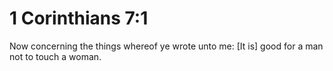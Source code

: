 # 1 Corinthians 7:1

Now concerning the things whereof ye wrote unto me: [It is] good for a man not to touch a woman.